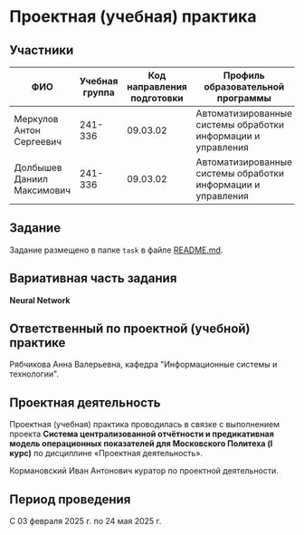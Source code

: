# Проектная (учебная) практика

## Участники

| ФИО   | Учебная группа | Код направления подготовки | Профиль образовательной программы |
|-------|----------------|----------------------------|-----------------------------------|
| Меркулов Антон Сергеевич  |    241-336     |          09.03.02          |Автоматизированные системы обработки информации и управления|
| Долбышев Даниил Максимович  |    241-336     |          09.03.02          |Автоматизированные системы обработки информации и управления|

## Задание

Задание размещено в папке `task` в файле [README.md](task/README.md).

## Вариативная часть задания

**Neural Network**

## Ответственный по проектной (учебной) практике

Рябчикова Анна Валерьевна, кафедра "Информационные системы и технологии".

## Проектная деятельность

Проектная (учебная) практика проводилась в связке с выполнением проекта **Система централизованной отчётности и предикативная модель операционных показателей для Московского Политеха (I курс)** по дисциплине «Проектная деятельность».

Кормановский Иван Антонович куратор по проектной деятельности.

## Период проведения

С 03 февраля 2025 г. по 24 мая 2025 г.
